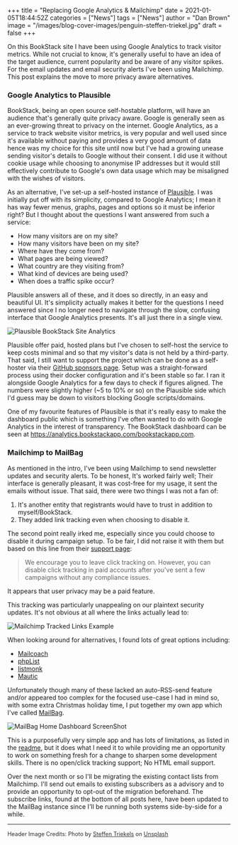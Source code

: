 +++
title = "Replacing Google Analytics & Mailchimp"
date = 2021-01-05T18:44:52Z
categories = ["News"]
tags = ["News"]
author = "Dan Brown"
image = "/images/blog-cover-images/penguin-steffen-triekel.jpg"
draft = false
+++

On this BookStack site I have been using Google Analytics to track visitor metrics.
While not crucial to know, it's generally useful to have an idea of the target audience, current popularity and
be aware of any visitor spikes. For the email updates and email security alerts I've been
using Mailchimp. This post explains the move to more privacy aware alternatives.


### Google Analytics to Plausible

BookStack, being an open source self-hostable platform, will have an audience that's generally quite privacy aware.
Google is generally seen as an ever-growing threat to privacy on the internet. 
Google Analytics, as a service to track website visitor metrics, is very popular and well used since it's available
without paying and provides a very good amount of data hence was my choice for this site until now but I've 
had a growing unease sending visitor's details to Google without their consent. I did use it without cookie
usage while choosing to anonymise IP addresses but it would still effectively contribute to Google's 
own data usage which may be misaligned with the wishes of visitors.

As an alternative, I've set-up a self-hosted instance of [Plausible](https://plausible.io/). 
I was initially put off with its simplicity, compared to Google Analytics; I mean it has way fewer menus, graphs,
pages and options so it must be inferior right? But I thought about the questions I want answered from such a service:

* How many visitors are on my site?
* How many visitors have been on my site?
* Where have they come from?
* What pages are being viewed?
* What country are they visiting from?
* What kind of devices are being used?
* When does a traffic spike occur?

Plausible answers all of these, and it does so directly, in an easy and beautiful UI.
It's simplicity actually makes it better for the questions I need answered since I no longer
need to navigate through the slow, confusing interface that Google Analytics presents.
It's all just there in a single view.

![Plausible BookStack Site Analytics](/images/2021/01/plausible_bookstack_site_analytics.png)

Plausible offer paid, hosted plans but I've chosen to self-host the service to keep costs minimal and so that my visitor's data
is not held by a third-party. That said, I still want to support the project which can be done as a self-hoster via 
their [GitHub sponsors page](https://github.com/sponsors/plausible). Setup was a straight-forward process using their docker
configuration and it's been stable so far. I ran it alongside Google Analytics for a few days to check if figures aligned. 
The numbers were slightly higher (~5 to 10% or so) on the Plausible side which I'd guess may be down to visitors blocking
Google scripts/domains.

One of my favourite features of Plausible is that it's really easy to make the dashboard public which is something
I've often wanted to do with Google Analytics in the interest of transparency. The BookStack dashboard can be 
seen at https://analytics.bookstackapp.com/bookstackapp.com.

### Mailchimp to MailBag

As mentioned in the intro, I've been using Mailchimp to send newsletter updates and security alerts.
To be honest, It's worked fairly well; Their interface is generally pleasant, it was cost-free for my usage,
it sent the emails without issue. That said, there were two things I was not a fan of:

1. It's another entity that registrants would have to trust in addition to myself/BookStack.
2. They added link tracking even when choosing to disable it.

The second point really irked me, especially since you could choose to disable it during campaign setup.
To be fair, I did not raise it with them but based on this line from their [support page](https://mailchimp.com/help/troubleshooting-click-tracking/):

> We encourage you to leave click tracking on. However, you can disable click tracking in paid accounts after you've sent a few campaigns without any compliance issues.

It appears that user privacy may be a paid feature. 

This tracking was particularly unappealing on our plaintext security updates.
It's not obvious at all where the links actually lead to:

![Mailchimp Tracked Links Example](/images/2021/01/mailchimp_tracked_links.png)

When looking around for alternatives, I found lots of great options including:

- [Mailcoach](https://mailcoach.app/)
- [phpList](https://www.phplist.com/)
- [listmonk](https://listmonk.app/)
- [Mautic](https://www.mautic.org/)

Unfortunately though many of these lacked an auto-RSS-send feature and/or appeared too complex
for the focused use-case I had in mind so, with some extra Christmas holiday time, I put together
my own app which I've called [MailBag](https://github.com/ssddanbrown/mailbag).

![MailBag Home Dashboard ScreenShot](/images/2021/01/mailbag.png)

This is a purposefully very simple app and has lots of limitations, as listed in the [readme](https://github.com/ssddanbrown/mailbag#mailbag),
but it does what I need it to while providing me an opportunity to work on something
fresh for a change to sharpen some development skills.
There is no open/click tracking support; No HTML email support.

Over the next month or so I'll be migrating the existing contact lists from Mailchimp. I'll send out emails to existing
subscribers as a advisory and to provide an opportunity to opt-out of the migration beforehand. The subscribe links, found
at the bottom of all posts here, have been updated to the MailBag instance since I'll be running both systems side-by-side for a while.

----

<span style="font-size: 0.9em;opacity:0.9;">Header Image Credits: <span>Photo by <a href="https://unsplash.com/@okinapansa?utm_source=unsplash&amp;utm_medium=referral&amp;utm_content=creditCopyText">Steffen Triekels</a> on <a href="https://unsplash.com/t/animals?utm_source=unsplash&amp;utm_medium=referral&amp;utm_content=creditCopyText">Unsplash</a></span></span>